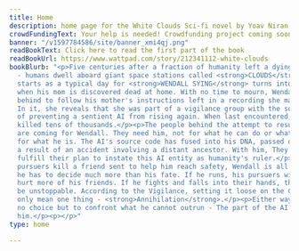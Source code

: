 ```yaml
---
title: Home
description: home page for the White Clouds Sci-fi novel by Yoav Niran
crowdFundingText: Your help is needed! Crowdfunding project coming soon...
banner: "/v1597784586/site/banner_xmi4qj.png"
readBookText: Click here to read the first part of the book
readBookUrl: https://www.wattpad.com/story/212341112-white-clouds
bookBlurb: "<p>Five centuries after a fraction of humanity left a dying Earth behind
  - humans dwell aboard giant space stations called <strong>CLOUDS</strong>.</p><p>What
  starts as a typical day for <strong>WENDALL SYING</strong> turns into a nightmare
  when his mom is discovered dead at home. With no time to mourn, Wendall leaves everything
  behind to follow his mother's instructions left in a recording she made for him.
  In it, she reveals that she was part of a vigilance group with the sole purpose
  of preventing a sentient AI from rising again. When last encountered, this AI had
  killed tens of thousands.</p><p>The people behind the attempt to resurrect the AI
  are coming for Wendall. They need him, not for what he can do or what he knows but
  for what he is. The AI's source code has fused into his DNA, passed on to him as
  a result of an accident involving a distant ancestor. With him, They'd be able to
  fulfill their plan to instate this AI entity as humanity's ruler.</p><p>After his
  pursuers kill a friend sent to help him reach safety, Wendall is all alone. Now,
  he has to decide much more than his fate. If he runs, his pursuers will no doubt
  hurt more of his friends. If he fights and falls into their hands, the AI would
  be unstoppable. According to the Vigilance, setting it loose on the Clouds could
  only mean one thing - <strong>Annihilation</strong>.</p><p>Either way, Wendall has
  no choice but to confront what he cannot outrun - The part of the AI that's inside
  him.</p><p></p>"
type: home

---
```

